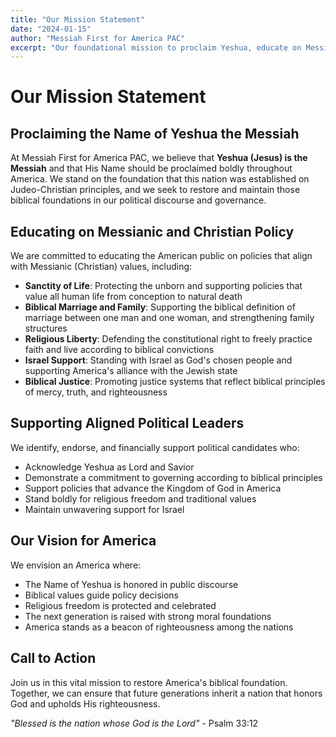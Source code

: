 ```yaml
---
title: "Our Mission Statement"
date: "2024-01-15"
author: "Messiah First for America PAC"
excerpt: "Our foundational mission to proclaim Yeshua, educate on Messianic policy, and support aligned leaders."
---
```


# Our Mission Statement

## Proclaiming the Name of Yeshua the Messiah

At Messiah First for America PAC, we believe that **Yeshua (Jesus) is the Messiah** and that His Name should be proclaimed boldly throughout America. We stand on the foundation that this nation was established on Judeo-Christian principles, and we seek to restore and maintain those biblical foundations in our political discourse and governance.

## Educating on Messianic and Christian Policy

We are committed to educating the American public on policies that align with Messianic (Christian) values, including:

- **Sanctity of Life**: Protecting the unborn and supporting policies that value all human life from conception to natural death
- **Biblical Marriage and Family**: Supporting the biblical definition of marriage between one man and one woman, and strengthening family structures
- **Religious Liberty**: Defending the constitutional right to freely practice faith and live according to biblical convictions
- **Israel Support**: Standing with Israel as God's chosen people and supporting America's alliance with the Jewish state
- **Biblical Justice**: Promoting justice systems that reflect biblical principles of mercy, truth, and righteousness

## Supporting Aligned Political Leaders

We identify, endorse, and financially support political candidates who:

- Acknowledge Yeshua as Lord and Savior
- Demonstrate a commitment to governing according to biblical principles
- Support policies that advance the Kingdom of God in America
- Stand boldly for religious freedom and traditional values
- Maintain unwavering support for Israel

## Our Vision for America

We envision an America where:

- The Name of Yeshua is honored in public discourse
- Biblical values guide policy decisions
- Religious freedom is protected and celebrated
- The next generation is raised with strong moral foundations
- America stands as a beacon of righteousness among the nations

## Call to Action

Join us in this vital mission to restore America's biblical foundation. Together, we can ensure that future generations inherit a nation that honors God and upholds His righteousness.

*"Blessed is the nation whose God is the Lord"* - Psalm 33:12